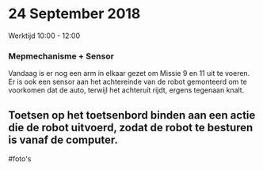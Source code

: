# 24 September 2018
Werktijd 10:00  - 12:00

### Mepmechanisme + Sensor

Vandaag is er nog een arm in elkaar gezet om Missie 9 en 11 uit te voeren.
Er is ook een sensor aan het achtereinde van de robot gemonteerd om te voorkomen dat de auto, terwijl het achteruit rijdt, ergens tegenaan knalt.

## Toetsen op het toetsenbord binden aan een actie die de robot uitvoerd, zodat de robot te besturen is vanaf de computer.

#foto's

